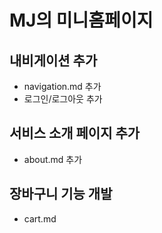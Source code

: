 # MJ의 미니홈페이지

## 내비게이션 추가
- navigation.md 추가
- 로그인/로그아웃 추가

## 서비스 소개 페이지 추가
- about.md 추가

## 장바구니 기능 개발
- cart.md